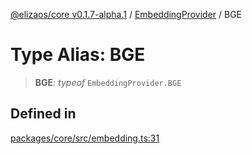 [@elizaos/core v0.1.7-alpha.1](../../../) / [EmbeddingProvider](../) / BGE

# Type Alias: BGE

> **BGE**: *typeof* `EmbeddingProvider.BGE`

## Defined in

[packages/core/src/embedding.ts:31](https://github.com/elizaOS/eliza/blob/main/packages/core/src/embedding.ts#L31)

